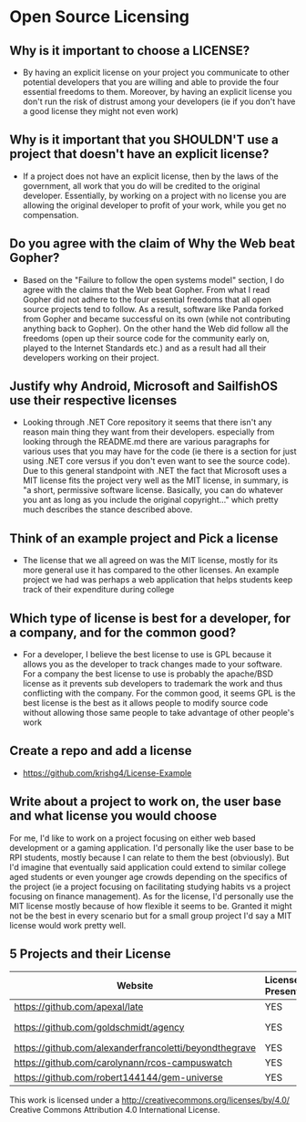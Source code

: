 # Open Source Licensing

## Why is it important to choose a LICENSE?
  - By having an explicit license on your project you communicate to other potential developers that you are willing and able to provide the four essential freedoms to them. Moreover, by having an explicit license you don't run the risk of distrust among your developers (ie if you don't have a good license they might not even work)

## Why is it important that you SHOULDN'T use a project that doesn't have an explicit license?
  - If a project does not have an explicit license, then by the laws of the government, all work that you do will be credited to the original developer. Essentially, by working on a project with no license you are allowing the original developer to profit of your work, while you get no compensation.

## Do you agree with the claim of Why the Web beat Gopher?
  - Based on the "Failure to follow the open systems model" section, I do agree with the claims that the Web beat Gopher. From what I read Gopher did not adhere to the four essential freedoms that all open source projects tend to follow. As a result, software like Panda forked from Gopher and became successful on its own (while not contributing anything back to Gopher). On the other hand the Web did follow all the freedoms (open up their source code for the community early on, played to the Internet Standards etc.) and as a result had all their developers working on their project.

## Justify why Android, Microsoft and SailfishOS use their respective licenses
  - Looking through .NET Core repository it seems that there isn't any reason main thing they want from their developers. especially from looking through the README.md there are various paragraphs for various uses that you may have for the code (ie there is a section for just using .NET core versus if you don't even want to see the source code). Due to this general standpoint with .NET the fact that Microsoft uses a MIT license fits the project very well as the MIT license, in summary, is "a short, permissive software license. Basically, you can do whatever you ant as long as you include the original copyright..." which pretty much describes the stance described above.

## Think of an example project and Pick a license
  - The license that we all agreed on was the MIT license, mostly for its more general use it has compared to the other licenses. An example project we had was perhaps a web application that helps students keep track of their expenditure during college

## Which type of license is best for a developer, for a company, and for the common good?
  - For a developer, I believe the best license to use is GPL because it allows you as the developer to track changes made to your software. For a company the best license to use is probably the apache/BSD license as it prevents sub developers to trademark the work and thus conflicting with the company. For the common good, it seems GPL is the best license is the best as it allows people to modify source code without allowing those same people to take advantage of other people's work

## Create a repo and add a license
  - https://github.com/krishg4/License-Example

## Write about a project to work on, the user base and what license you would choose
  For me, I'd like to work on a project focusing on either web based development or a gaming application. I'd personally like the user base to be RPI students, mostly because I can relate to them the best (obviously). But I'd imagine that eventually said application could extend to similar college aged students or even younger age crowds depending on the specifics of the project (ie a project focusing on facilitating studying habits vs a project focusing on finance management). As for the license, I'd personally use the MIT license mostly because of how flexible it seems to be. Granted it might not be the best in every scenario but for a small group project I'd say a MIT license would work pretty well.

## 5 Projects and their License

| Website                                                | License Present |  License |
|--------------------------------------------------------|-----------------|:--------:|
| https://github.com/apexal/late                         | YES             | MIT      |
| https://github.com/goldschmidt/agency                  | YES             | GNU v3.0 |
| https://github.com/alexanderfrancoletti/beyondthegrave | YES             | MIT      |
| https://github.com/carolynann/rcos-campuswatch         | YES             | MIT      |
| https://github.com/robert144144/gem-universe           | YES             | MIT      |

This work is licensed under a http://creativecommons.org/licenses/by/4.0/ Creative Commons Attribution 4.0 International License.
